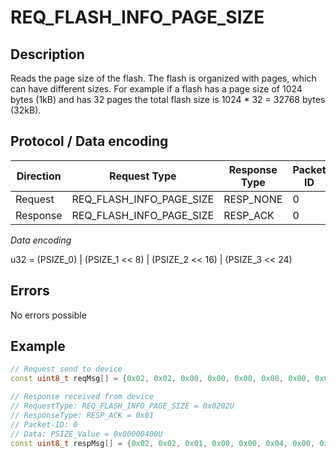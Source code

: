 # REQ_FLASH_INFO_PAGE_SIZE

## Description

Reads the page size of the flash. The flash is organized with pages, which can have different sizes. 
For example if a flash has a page size of 1024 bytes (1kB) and has 32 pages the total flash size is 1024 * 32 = 32768 bytes (32kB).

## Protocol / Data encoding

| Direction | Request Type | Response Type | Packet ID | Data[0] | Data[1] | Data[2] | Data [3] |
|-|-|-|-|-|-|-|-|
|Request|REQ_FLASH_INFO_PAGE_SIZE|RESP_NONE|0|-|-|-|-|
|Response|REQ_FLASH_INFO_PAGE_SIZE|RESP_ACK|0|PSIZE_W0|PSIZE_1|PSIZE_2|PSIZE_3|

*Data encoding*

u32 = (PSIZE_0) | (PSIZE_1 << 8) | (PSIZE_2 << 16) | (PSIZE_3 << 24)

## Errors

No errors possible

## Example
 
```C++
// Request send to device
const uint8_t reqMsg[] = {0x02, 0x02, 0x00, 0x00, 0x00, 0x00, 0x00, 0x00};

// Response received from device
// RequestType: REQ_FLASH_INFO_PAGE_SIZE = 0x0202U
// ResponseType: RESP_ACK = 0x01
// Packet-ID: 0
// Data: PSIZE_Value = 0x00000400U
const uint8_t respMsg[] = {0x02, 0x02, 0x01, 0x00, 0x00, 0x04, 0x00, 0x00};

```